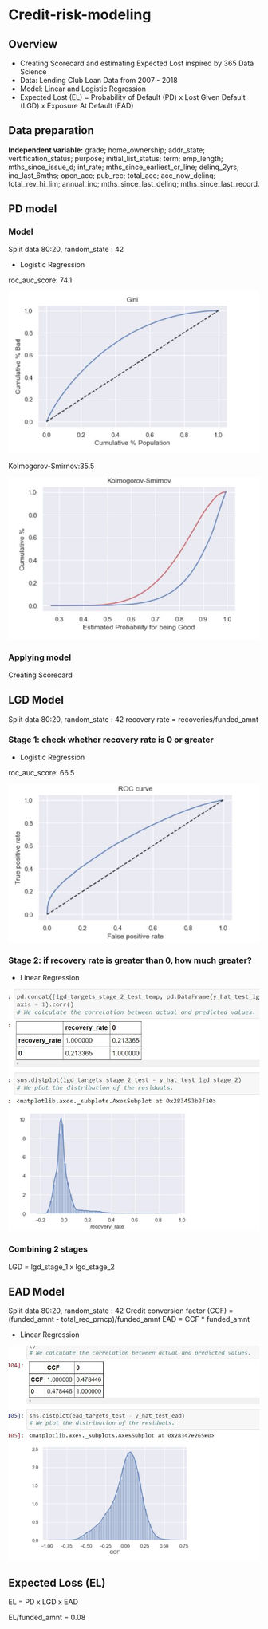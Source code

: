 # Credit-risk-modeling

## Overview
* Creating Scorecard and estimating Expected Lost inspired by 365 Data Science
* Data: Lending Club Loan Data from 2007 - 2018 
* Model: Linear and Logistic Regression
* Expected Lost (EL) = Probability of Default (PD) x Lost Given Default (LGD) x Exposure At Default (EAD)

## Data preparation
**Independent variable:** grade; home_ownership; addr_state; vertification_status; purpose; initial_list_status; term; emp_length; mths_since_issue_d; int_rate; mths_since_earliest_cr_line; delinq_2yrs; inq_last_6mths; open_acc; pub_rec; total_acc; acc_now_delinq; total_rev_hi_lim; annual_inc; mths_since_last_delinq; mths_since_last_record. 

## PD model
### Model
Split data 80:20, random_state : 42

* Logistic Regression

roc_auc_score: 74.1 

![alt text](https://github.com/DamHTran/Credit-risk-modeling/blob/master/Images/Picture_1.jpg)

Kolmogorov-Smirnov:35.5

![alt text](https://github.com/DamHTran/Credit-risk-modeling/blob/master/Images/picture_2.jpg)
### Applying model
Creating Scorecard 

## LGD Model
Split data 80:20, random_state : 42
recovery rate = recoveries/funded_amnt
### Stage 1: check whether recovery rate is 0 or greater
* Logistic Regression

roc_auc_score: 66.5 

![alt text](https://github.com/DamHTran/Credit-risk-modeling/blob/master/Images/picture_3.jpg)
### Stage 2: if recovery rate is greater than 0, how much greater?
* Linear Regression

![alt text](https://github.com/DamHTran/Credit-risk-modeling/blob/master/Images/picture_4.jpg)
### Combining 2 stages
LGD = lgd_stage_1 x lgd_stage_2

## EAD Model
Split data 80:20, random_state : 42
Credit conversion factor (CCF) = (funded_amnt - total_rec_prncp)/funded_amnt
EAD = CCF * funded_amnt

* Linear Regression

![alt text](https://github.com/DamHTran/Credit-risk-modeling/blob/master/Images/picture_5.jpg)

## Expected Loss (EL)
EL = PD x LGD x EAD

EL/funded_amnt = 0.08
